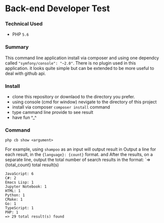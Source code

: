# Back-end Developer Test

### Technical Used

  * PHP `5.6`

### Summary

This command line application install via composer and using one dependcy called `"symfony/console": "~2.0"`.
There is no plugin used in this application. it looks quite simple but can be extended to be more useful to deal with github api.


### Install
* clone this repository or downlaod to the directory you prefer.
* using console (cmd for window) nevigate to the directory of this project
* install via composer `composer install` command
* type cammand line provide to see result
* have fun ^_^


### Command 

```
php cb show <argument>
```
For example, using `shampoo` as an input will output result in Output a line for each result, in the `{language}: {count}` format.
and After the results, on a separate line, output the total number of search results in the format: `=> {total_count} total result(s) 

```
JavaScript: 6
C#: 2
Emacs Lisp: 1
Jupyter Notebook: 1
HTML: 1
Python: 1
CMake: 1
Go: 1
TypeScript: 1
PHP: 1
=> 29 total result(s) found
```

  
